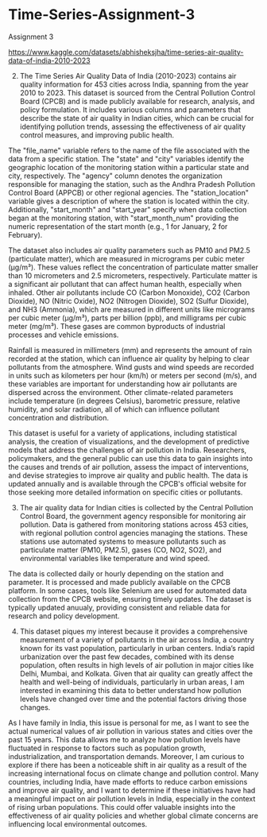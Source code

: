 # Time-Series-Assignment-3
Assignment 3

https://www.kaggle.com/datasets/abhisheksjha/time-series-air-quality-data-of-india-2010-2023

2. The Time Series Air Quality Data of India (2010-2023) contains air quality information for 453 cities across India, spanning from the year 2010 to 2023. This dataset is sourced from the Central Pollution Control Board (CPCB) and is made publicly available for research, analysis, and policy formulation. It includes various columns and parameters that describe the state of air quality in Indian cities, which can be crucial for identifying pollution trends, assessing the effectiveness of air quality control measures, and improving public health.

The "file_name" variable refers to the name of the file associated with the data from a specific station. The "state" and "city" variables identify the geographic location of the monitoring station within a particular state and city, respectively. The "agency" column denotes the organization responsible for managing the station, such as the Andhra Pradesh Pollution Control Board (APPCB) or other regional agencies. The "station_location" variable gives a description of where the station is located within the city. Additionally, "start_month" and "start_year" specify when data collection began at the monitoring station, with "start_month_num" providing the numeric representation of the start month (e.g., 1 for January, 2 for February).

The dataset also includes air quality parameters such as PM10 and PM2.5 (particulate matter), which are measured in micrograms per cubic meter (µg/m³). These values reflect the concentration of particulate matter smaller than 10 micrometers and 2.5 micrometers, respectively. Particulate matter is a significant air pollutant that can affect human health, especially when inhaled. Other air pollutants include CO (Carbon Monoxide), CO2 (Carbon Dioxide), NO (Nitric Oxide), NO2 (Nitrogen Dioxide), SO2 (Sulfur Dioxide), and NH3 (Ammonia), which are measured in different units like micrograms per cubic meter (µg/m³), parts per billion (ppb), and milligrams per cubic meter (mg/m³). These gases are common byproducts of industrial processes and vehicle emissions.

Rainfall is measured in millimeters (mm) and represents the amount of rain recorded at the station, which can influence air quality by helping to clear pollutants from the atmosphere. Wind gusts and wind speeds are recorded in units such as kilometers per hour (km/h) or meters per second (m/s), and these variables are important for understanding how air pollutants are dispersed across the environment. Other climate-related parameters include temperature (in degrees Celsius), barometric pressure, relative humidity, and solar radiation, all of which can influence pollutant concentration and distribution.

This dataset is useful for a variety of applications, including statistical analysis, the creation of visualizations, and the development of predictive models that address the challenges of air pollution in India. Researchers, policymakers, and the general public can use this data to gain insights into the causes and trends of air pollution, assess the impact of interventions, and devise strategies to improve air quality and public health. The data is updated annually and is available through the CPCB's official website for those seeking more detailed information on specific cities or pollutants.


3. The air quality data for Indian cities is collected by the Central Pollution Control Board, the government agency responsible for monitoring air pollution. Data is gathered from monitoring stations across 453 cities, with regional pollution control agencies managing the stations. These stations use automated systems to measure pollutants such as particulate matter (PM10, PM2.5), gases (CO, NO2, SO2), and environmental variables like temperature and wind speed.

The data is collected daily or hourly depending on the station and parameter. It is processed and made publicly available on the CPCB platform. In some cases, tools like Selenium are used for automated data collection from the CPCB website, ensuring timely updates. The dataset is typically updated anuualy, providing consistent and reliable data for research and policy development.


4. This dataset piques my interest because it provides a comprehensive measurement of a variety of pollutants in the air across India, a country known for its vast population, particularly in urban centers. India’s rapid urbanization over the past few decades, combined with its dense population, often results in high levels of air pollution in major cities like Delhi, Mumbai, and Kolkata. Given that air quality can greatly affect the health and well-being of individuals, particularly in urban areas, I am interested in examining this data to better understand how pollution levels have changed over time and the potential factors driving those changes.

As I have family in India, this issue is personal for me, as I want to see the actual numerical values of air pollution in various states and cities over the past 15 years. This data allows me to analyze how pollution levels have fluctuated in response to factors such as population growth, industrialization, and transportation demands. Moreover, I am curious to explore if there has been a noticeable shift in air quality as a result of the increasing international focus on climate change and pollution control. Many countries, including India, have made efforts to reduce carbon emissions and improve air quality, and I want to determine if these initiatives have had a meaningful impact on air pollution levels in India, especially in the context of rising urban populations. This could offer valuable insights into the effectiveness of air quality policies and whether global climate concerns are influencing local environmental outcomes.
